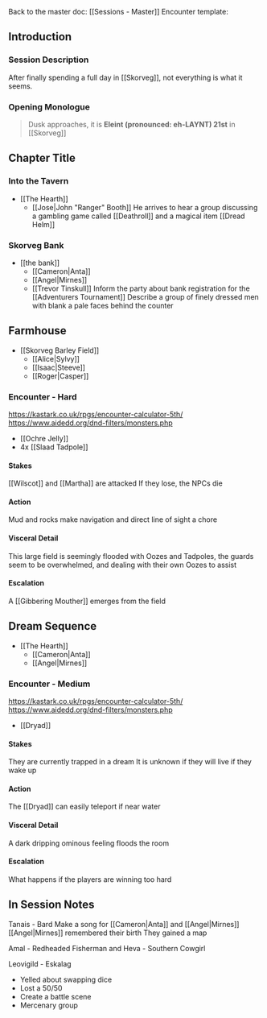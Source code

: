 Back to the master doc: [[Sessions - Master]]
Encounter template: 
## Introduction
### Session Description
After finally spending a full day in [[Skorveg]], not everything is what it seems.

### Opening Monologue
> Dusk approaches, it is **Eleint (pronounced: eh-LAYNT) 21st** in [[Skorveg]]

## Chapter Title
### Into the Tavern
- [[The Hearth]]
	- [[Jose|John "Ranger" Booth]]
He arrives to hear a group discussing a gambling game called [[Deathroll]] and a magical item [[Dread Helm]]
### Skorveg Bank
- [[the bank]]
	- [[Cameron|Anta]]
	- [[Angel|Mirnes]]
	- [[Trevor Tinskull]]
Inform the party about bank registration for the [[Adventurers Tournament]]
Describe a group of finely dressed men with blank a pale faces behind the counter

## Farmhouse 
- [[Skorveg Barley Field]]
	- [[Alice|Sylvy]]
	- [[Isaac|Steeve]]
	- [[Roger|Casper]]
### Encounter - Hard
https://kastark.co.uk/rpgs/encounter-calculator-5th/
https://www.aidedd.org/dnd-filters/monsters.php
- [[Ochre Jelly]]
- 4x [[Slaad Tadpole]]
#### Stakes
[[Wilscot]] and [[Martha]] are attacked
If they lose, the NPCs die
#### Action
Mud and rocks make navigation and direct line of sight a chore
#### Visceral Detail
This large field is seemingly flooded with Oozes and Tadpoles, the guards seem to be overwhelmed, and dealing with their own Oozes to assist
#### Escalation
A [[Gibbering Mouther]] emerges from the field

## Dream Sequence
- [[The Hearth]]
	- [[Cameron|Anta]]
	- [[Angel|Mirnes]]
### Encounter - Medium
https://kastark.co.uk/rpgs/encounter-calculator-5th/
https://www.aidedd.org/dnd-filters/monsters.php
- [[Dryad]]
#### Stakes
They are currently trapped in a dream
It is unknown if they will live if they wake up
#### Action
The [[Dryad]] can easily teleport if near water
#### Visceral Detail
A dark dripping ominous feeling floods the room
#### Escalation
What happens if the players are winning too hard

## In Session Notes
Tanais - Bard
Make a song for [[Cameron|Anta]] and [[Angel|Mirnes]]
[[Angel|Mirnes]] remembered their birth
They gained a map

Amal - Redheaded Fisherman and Heva - Southern Cowgirl

Leovigild - Eskalag
- Yelled about swapping dice
- Lost a 50/50
- Create a battle scene
- Mercenary group
